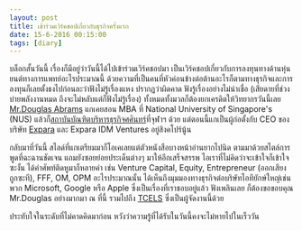 ```yaml
---
layout: post
title: เข้าร่วมเวิร์คชอปเกี่ยวกับธุรกิจครั้งแรก
date: 15-6-2016 00:15:00
tags: [diary]
---
```


บล็อกสั้นวันนี้ เรื่องก็มีอยู่ว่าวันนี้ได้ไปเข้าร่วมเวิร์คชอปมา เป็นเวิร์คชอปเกี่ยวกับการลงทุนทางด้านหุ่นยนต์ทางการแพทย์อะไรประมาณนี้ ด้วยความที่เป็นคนที่หัวค่อนข้างต่อต้านอะไรก็ตามทางธุรกิจและการลงทุนก็เลยตั้งธงไปก่อนละว่าฟังไม่รู้เรื่องแหง ปรากฏว่าผิดคาด ฟังรู้เรื่องอย่างไม่น่าเชื่อ (เสียดายที่ช่วงบ่ายพลังงานหมด ถึงจะไม่หลับแต่ก็ฟังไม่รู้เรื่อง) ทั้งหมดทั้งมวลก็ต้องยกเครดิตให้วิทยากรวันนี้เลย [Mr.Douglas Abrams](http://expara.com/about/team/douglas-abrams) แกเคยสอน MBA ที่ National University of Singapore's (NUS) แล้วก็[สถาบันบัณฑิตบริหารธุรกิจศศินทร์](http://www.chula.ac.th/admission/course/sasin-graduate-institute-of-business-administration)ที่จุฬาฯ ด้วย แต่ตอนนี้แกเป็นผู้ก่อตั้งกับ CEO ของบริษัท [Expara](http://expara.com/) และ Expara IDM Ventures อยู่สิงคโปร์นู้น 

กลับมาที่วันนี้ สไลด์ที่แกเตรียมมาก็โอเคเลยแต่ตัวหนังสือบางหน้าอ่านยากไปนิด ตามมาด้วยสไตล์การพูดที่ฉะฉานชัดเจน แถมยังซอยย่อยประเด็นต่างๆ มาให้อีกเสร็จสรรพ ไอเราที่ไม่คิดว่าจะเข้าใจก็เข้าใจซะงั้น ได้คำศัพท์ติดหูมาก็หลายคำ เช่น Venture Capital, Equity, Entrepreneur (ออกเสียงถูกซะที), FFF, OM, OPM อะไรประมาณนั้น ได้เห็นถึงมุมมองทางธุรกิจต่อบริษัทไอทียักษ์ใหญ่เช่นพวก Microsoft, Google หรือ Apple ซึ่งเป็นเรื่องที่เราชอบอยู่แล้ว ฟังเพลินเลย ก็ต้องขอขอบคุณ Mr.Douglas อย่างมากมา ณ ที่นี้ รวมไปถึง [TCELS](http://www.tcels.or.th/en/home/page) ซึ่งเป็นผู้จัดงานนี้ด้วย 

ประทับใจในระดับที่ไม่คาดคิดมาก่อน หวังว่าความรู้ที่ได้รับในวันนี้คงจะไม่หายไปในเร็ววัน
